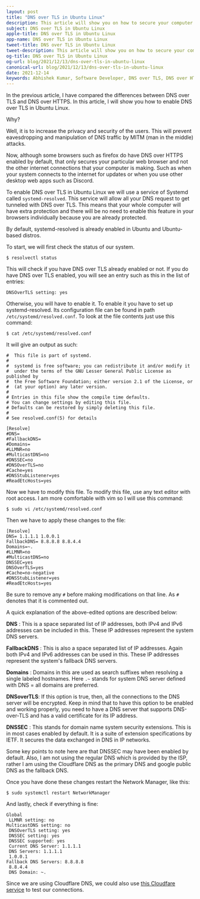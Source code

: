 ```yaml
---
layout: post
title: "DNS over TLS in Ubuntu Linux"
description: This article will show you on how to secure your computer with enabling DNS over TLS in Ubuntu Linux with all the explainations of the commands.
subject: DNS over TLS in Ubuntu Linux
apple-title: DNS over TLS in Ubuntu Linux
app-name: DNS over TLS in Ubuntu Linux
tweet-title: DNS over TLS in Ubuntu Linux
tweet-description: This article will show you on how to secure your computer with enabling DNS over TLS in Ubuntu Linux with all the explainations of the commands.
og-title: DNS over TLS in Ubuntu Linux
og-url: blog/2021/12/13/dns-over-tls-in-ubuntu-linux
canonical-url: blog/2021/12/13/dns-over-tls-in-ubuntu-linux
date: 2021-12-14
keywords: Abhishek Kumar, Software Developer, DNS over TLS, DNS over HTTPS, DoT, DoH, network, security, networking, DNS, Ubuntu, Linux
---
```

In the previous article, I have compared the differences between DNS over TLS and DNS over HTTPS. In this article, I will show you how to enable DNS over TLS in Ubuntu Linux. 

Why?

Well, it is to increase the privacy and security of the users. This will prevent eavesdropping and manipulation of DNS traffic by MITM (man in the middle) attacks.

Now, although some browsers such as firefox do have DNS over HTTPS enabled by default, that only secures your particular web browser and not the other internet connections that your computer is making. Such as when your system connects to the internet for updates or when you use other desktop web apps such as Discord.

To enable DNS over TLS in Ubuntu Linux we will use a service of Systemd called `systemd-resolved`.  This service will allow all your DNS request to get tunneled with DNS over TLS. This means that your whole computer will have extra protection 
and there will be no need to enable this feature in your browsers individually because you are already protected.

By default, systemd-resolved is already enabled in Ubuntu and Ubuntu-based distros. 

To start, we will first check the status of our system.

```
$ resolvectl status
```

This will check if you have DNS over TLS already enabled or not. If you do have DNS over TLS enabled, you will see an entry such as this in the list of entries:

```
DNSOverTLS setting: yes    
```

Otherwise, you will have to enable it. To enable it you have to set up systemd-resolved. Its configuration file can be found in path `/etc/systemd/resolved.conf`. To look at the file contents just use this command:

```
$ cat /etc/systemd/resolved.conf
```
It will give an output as such:

```
#  This file is part of systemd.
#
#  systemd is free software; you can redistribute it and/or modify it
#  under the terms of the GNU Lesser General Public License as published by
#  the Free Software Foundation; either version 2.1 of the License, or
#  (at your option) any later version.
#
# Entries in this file show the compile time defaults.
# You can change settings by editing this file.
# Defaults can be restored by simply deleting this file.
#
# See resolved.conf(5) for details

[Resolve]
#DNS=
#FallbackDNS=
#Domains=
#LLMNR=no
#MulticastDNS=no
#DNSSEC=no
#DNSOverTLS=no
#Cache=yes
#DNSStubListener=yes
#ReadEtcHosts=yes
```

Now we have to modify this file. To modify this file, use any text editor with root access. I am more comfortable with vim so I will use this command:

```
$ sudo vi /etc/systemd/resolved.conf
```
Then we have to apply these changes to the file:

```
[Resolve]
DNS= 1.1.1.1 1.0.0.1
FallbackDNS= 8.8.8.8 8.8.4.4
Domains=~.
#LLMNR=no
#MulticastDNS=no
DNSSEC=yes
DNSOverTLS=yes
#Cache=no-negative
#DNSStubListener=yes
#ReadEtcHosts=yes
```

Be sure to remove any `#` before making modifications on that line. As `#` denotes that it is commented out.

A quick explanation of the above-edited options are described below:

**DNS** : This is a space separated list of IP addresses, both IPv4 and IPv6 addresses can be included in this. These IP addresses represent the system DNS servers.

**FallbackDNS** : This is also a space separated list of IP addresses. Again both IPv4 and IPv6 addresses can be used in this. These IP addresses represent the system's fallback DNS servers.

**Domains** : Domains in this are used as search suffixes when resolving a single labeled hostnames. Here `.~` stands for system  DNS server defined with DNS = all domains are preferred.

**DNSoverTLS**:  If this option is true, then, all the connections to the DNS server will be encrypted. Keep in mind that to have this option to be enabled and working properly, you need to have a DNS server that supports DNS-over-TLS and has a valid certificate for its IP address. 

**DNSSEC** :  This stands for domain name system security extensions. This is in most cases enabled by default.  It is a suite of extension specifications by IETF. It secures the data exchanged in DNS in IP networks.

Some key points to note here are that DNSSEC may have been enabled by default. Also, I am not using the regular DNS which is provided by the ISP, rather I am using the Cloudflare DNS as the primary DNS and google public DNS as the fallback DNS.

Once you have done these changes restart the Network Manager, like this:

```
$ sudo systemctl restart NetworkManager
```

And lastly, check if everything is fine:

```
Global
 LLMNR setting: no
MulticastDNS setting: no
 DNSOverTLS setting: yes
 DNSSEC setting: yes
 DNSSEC supported: yes
 Current DNS Server: 1.1.1.1
 DNS Servers: 1.1.1.1
 1.0.0.1
Fallback DNS Servers: 8.8.8.8
 8.8.4.4
 DNS Domain: ~.
```
Since we are using Cloudflare DNS, we could also use [this Cloudfare service](https://1.1.1.1/help) to test our connections.

